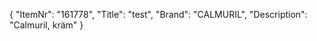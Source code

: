 {
  "ItemNr": "161778",
  "Title": "test",
  "Brand": "CALMURIL",
  "Description": "Calmuril, kräm"
}